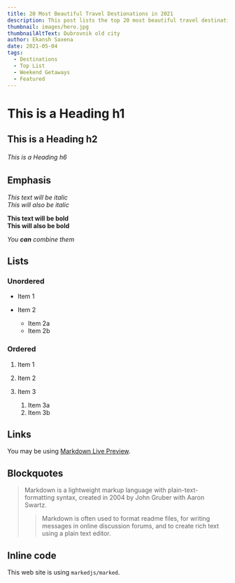 ```yaml
---
title: 20 Most Beautiful Travel Destionations in 2021
description: This post lists the top 20 most beautiful travel destinations in 2021. Ut iste doloremque vel vel velit excepturi provident non quibusdam. Dolorem nobis quo voluptatem blanditiis voluptatem veritatis ut ullam. Maxime et perspiciatis voluptatem iusto earum voluptatem. Veniam libero et assumenda quos cum accusamus quisquam expedita. Veritatis voluptate non eos.
thumbnail: images/hero.jpg
thumbnailAltText: Dubrovnik old city
author: Ekansh Saxena
date: 2021-05-04
tags:
  - Destinations
  - Top List
  - Weekend Getaways
  - Featured
---
```


# This is a Heading h1

## This is a Heading h2

###### This is a Heading h6

## Emphasis

_This text will be italic_\
_This will also be italic_

**This text will be bold**\
**This will also be bold**

_You **can** combine them_

## Lists

### Unordered

- Item 1
- Item 2

  - Item 2a
  - Item 2b

### Ordered

1. Item 1
2. Item 2
3. Item 3

   1. Item 3a
   2. Item 3b

## Links

You may be using [Markdown Live Preview](https://markdownlivepreview.com/).

## Blockquotes

> Markdown is a lightweight markup language with plain-text-formatting syntax, created in 2004 by John Gruber with Aaron Swartz.
>
> > Markdown is often used to format readme files, for writing messages in online discussion forums, and to create rich text using a plain text editor.

## Inline code

This web site is using `markedjs/marked`.

